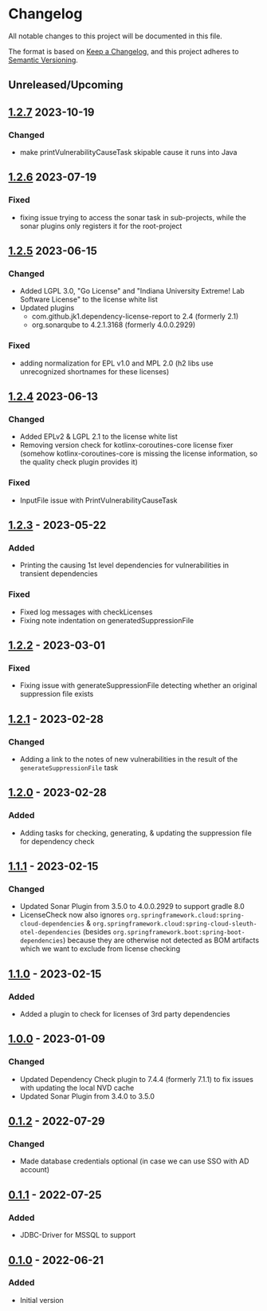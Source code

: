 # Changelog

All notable changes to this project will be documented in this file.

The format is based on [Keep a Changelog](https://keepachangelog.com/en/1.0.0/),
and this project adheres to [Semantic Versioning](https://semver.org/spec/v2.0.0.html).

## Unreleased/Upcoming

## [1.2.7]() 2023-10-19
### Changed
- make printVulnerabilityCauseTask skipable cause it runs into Java 

## [1.2.6]() 2023-07-19
### Fixed
- fixing issue trying to access the sonar task in sub-projects, while the sonar plugins only registers it
for the root-project

## [1.2.5]() 2023-06-15
### Changed
- Added LGPL 3.0, "Go License" and "Indiana University Extreme! Lab Software License" to the license white list
- Updated plugins
  - com.github.jk1.dependency-license-report to 2.4 (formerly 2.1)
  - org.sonarqube to 4.2.1.3168 (formerly 4.0.0.2929)
### Fixed
- adding normalization for EPL v1.0 and MPL 2.0 (h2 libs use unrecognized shortnames for these licenses)

## [1.2.4]() 2023-06-13
### Changed
- Added EPLv2 & LGPL 2.1 to the license white list 
- Removing version check for kotlinx-coroutines-core license fixer (somehow kotlinx-coroutines-core is missing the
license information, so the quality check plugin provides it) 

### Fixed
- InputFile issue with PrintVulnerabilityCauseTask

## [1.2.3]() - 2023-05-22
### Added
- Printing the causing 1st level dependencies for vulnerabilities in transient dependencies

### Fixed
- Fixed log messages with checkLicenses
- Fixing note indentation on generatedSuppressionFile

## [1.2.2]() - 2023-03-01
### Fixed
- Fixing issue with generateSuppressionFile detecting whether an original suppression file exists

## [1.2.1]() - 2023-02-28
### Changed
- Adding a link to the notes of new vulnerabilities in the result of the `generateSuppressionFile` task

## [1.2.0]() - 2023-02-28
### Added
- Adding tasks for checking, generating, & updating the suppression file for dependency check

## [1.1.1]() - 2023-02-15
### Changed
- Updated Sonar Plugin from 3.5.0 to 4.0.0.2929 to support gradle 8.0
- LicenseCheck now also ignores `org.springframework.cloud:spring-cloud-dependencies` & 
`org.springframework.cloud:spring-cloud-sleuth-otel-dependencies` (besides 
`org.springframework.boot:spring-boot-dependencies`) because they are otherwise not detected as BOM artifacts which we
want to exclude from license checking

## [1.1.0]() - 2023-02-15
### Added
- Added a plugin to check for licenses of 3rd party dependencies

## [1.0.0]() - 2023-01-09
### Changed
- Updated Dependency Check plugin to 7.4.4 (formerly 7.1.1) to fix issues with updating the local NVD cache
- Updated Sonar Plugin from 3.4.0 to 3.5.0

## [0.1.2]() - 2022-07-29
### Changed
- Made database credentials optional (in case we can use SSO with AD account)

## [0.1.1]() - 2022-07-25
### Added
- JDBC-Driver for MSSQL to support 

## [0.1.0]() - 2022-06-21
### Added
- Initial version

